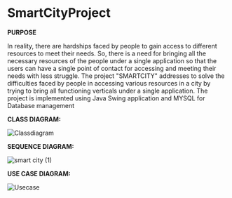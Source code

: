 # SmartCityProject

<b>PURPOSE</b>
 
In reality, there are hardships faced by people to gain access to different resources to meet their needs. So, there is a need for bringing all the necessary resources of the people under a single application so that the users can have a single point of contact for accessing and meeting their needs with less struggle. The project "SMARTCITY" addresses to solve the difficulties faced by people in accessing various resources in a city by trying to bring all functioning verticals under a single application. The project is implemented using Java Swing application and MYSQL for Database management



<b>CLASS DIAGRAM:</b>

![Classdiagram](https://user-images.githubusercontent.com/113465932/206961620-07bc43c0-4fb6-47ba-a8e7-29fb22125b9d.jpeg)

<b>SEQUENCE DIAGRAM:</b>

![smart city (1)](https://user-images.githubusercontent.com/114713947/206962207-a8dfa3ca-6845-45e0-bcb9-133000de418a.jpg)

<b>USE CASE DIAGRAM:</b>

![Usecase](https://user-images.githubusercontent.com/113465932/206961645-53f43460-b979-46c0-a7cf-874e6ab7f9d2.jpeg)

